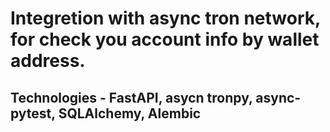 # Integretion with async tron network, for check you account info by wallet address.

## Technologies - FastAPI, asycn tronpy, async-pytest, SQLAlchemy, Alembic
